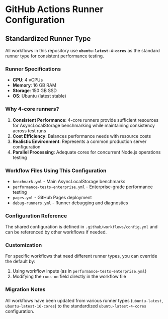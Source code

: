 # GitHub Actions Runner Configuration

## Standardized Runner Type

All workflows in this repository use **`ubuntu-latest-4-cores`** as the standard runner type for consistent performance testing.

### Runner Specifications
- **CPU**: 4 vCPUs
- **Memory**: 16 GB RAM  
- **Storage**: 150 GB SSD
- **OS**: Ubuntu (latest stable)

### Why 4-core runners?

1. **Consistent Performance**: 4-core runners provide sufficient resources for AsyncLocalStorage benchmarking while maintaining consistency across test runs
2. **Cost Efficiency**: Balances performance needs with resource costs
3. **Realistic Environment**: Represents a common production server configuration
4. **Parallel Processing**: Adequate cores for concurrent Node.js operations testing

### Workflow Files Using This Configuration

- `benchmark.yml` - Main AsyncLocalStorage benchmarks
- `performance-tests-enterprise.yml` - Enterprise-grade performance testing
- `pages.yml` - GitHub Pages deployment
- `debug-runners.yml` - Runner debugging and diagnostics

### Configuration Reference

The shared configuration is defined in `.github/workflows/config.yml` and can be referenced by other workflows if needed.

### Customization

For specific workflows that need different runner types, you can override the default by:

1. Using workflow inputs (as in `performance-tests-enterprise.yml`)
2. Modifying the `runs-on` field directly in the workflow file

### Migration Notes

All workflows have been updated from various runner types (`ubuntu-latest`, `ubuntu-latest-16-cores`) to the standardized `ubuntu-latest-4-cores` configuration.
